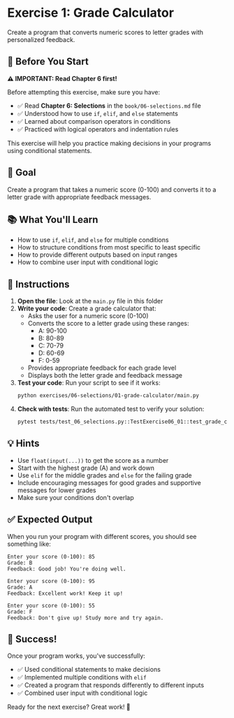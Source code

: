 # Exercise 1: Grade Calculator

Create a program that converts numeric scores to letter grades with personalized feedback.

## 📖 Before You Start

**⚠️ IMPORTANT: Read Chapter 6 first!**

Before attempting this exercise, make sure you have:
- ✅ Read **Chapter 6: Selections** in the `book/06-selections.md` file
- ✅ Understood how to use `if`, `elif`, and `else` statements
- ✅ Learned about comparison operators in conditions
- ✅ Practiced with logical operators and indentation rules

This exercise will help you practice making decisions in your programs using conditional statements.

## 🎯 Goal

Create a program that takes a numeric score (0-100) and converts it to a letter grade with appropriate feedback messages.

## 📚 What You'll Learn

- How to use `if`, `elif`, and `else` for multiple conditions
- How to structure conditions from most specific to least specific
- How to provide different outputs based on input ranges
- How to combine user input with conditional logic

## 📝 Instructions

1. **Open the file**: Look at the `main.py` file in this folder
2. **Write your code**: Create a grade calculator that:
   - Asks the user for a numeric score (0-100)
   - Converts the score to a letter grade using these ranges:
     - A: 90-100
     - B: 80-89
     - C: 70-79
     - D: 60-69
     - F: 0-59
   - Provides appropriate feedback for each grade level
   - Displays both the letter grade and feedback message
3. **Test your code**: Run your script to see if it works:
   ```bash
   python exercises/06-selections/01-grade-calculator/main.py
   ```
4. **Check with tests**: Run the automated test to verify your solution:
   ```bash
   pytest tests/test_06_selections.py::TestExercise06_01::test_grade_calculator_output -v
   ```

## 💡 Hints

- Use `float(input(...))` to get the score as a number
- Start with the highest grade (A) and work down
- Use `elif` for the middle grades and `else` for the failing grade
- Include encouraging messages for good grades and supportive messages for lower grades
- Make sure your conditions don't overlap

## ✅ Expected Output

When you run your program with different scores, you should see something like:
```
Enter your score (0-100): 85
Grade: B
Feedback: Good job! You're doing well.
```

```
Enter your score (0-100): 95
Grade: A
Feedback: Excellent work! Keep it up!
```

```
Enter your score (0-100): 55
Grade: F
Feedback: Don't give up! Study more and try again.
```

## 🎉 Success!

Once your program works, you've successfully:
- ✅ Used conditional statements to make decisions
- ✅ Implemented multiple conditions with `elif`
- ✅ Created a program that responds differently to different inputs
- ✅ Combined user input with conditional logic

Ready for the next exercise? Great work! 🚀